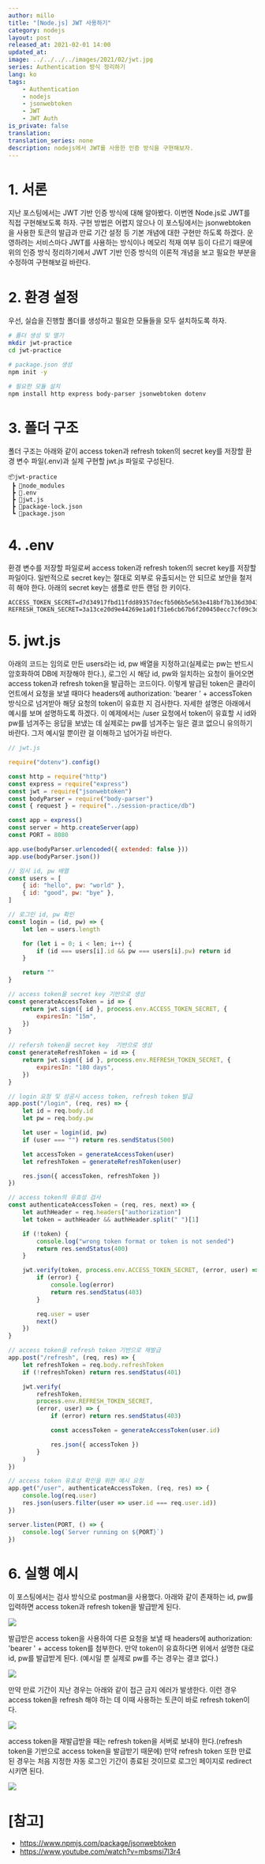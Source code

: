 ```yaml
---
author: millo
title: "[Node.js] JWT 사용하기"
category: nodejs
layout: post
released_at: 2021-02-01 14:00
updated_at:
image: ../../../../images/2021/02/jwt.jpg
series: Authentication 방식 정리하기
lang: ko
tags:
    - Authentication
    - nodejs
    - jsonwebtoken
    - JWT
    - JWT Auth
is_private: false
translation:
translation_series: none
description: nodejs에서 JWT를 사용한 인증 방식을 구현해보자.
---
```


# 1. 서론

지난 포스팅에서는 JWT 기반 인증 방식에 대해 알아봤다. 이번엔 Node.js로 JWT를 직접 구현해보도록 하자. 구현 방법은 어렵지 않으나 이 포스팅에서는 jsonwebtoken을 사용한 토큰의 발급과 만료 기간 설정 등 기본 개념에 대한 구현만 하도록 하겠다. 운영하려는 서비스마다 JWT를 사용하는 방식이나 메모리 적재 여부 등이 다르기 때문에 위의 인증 방식 정리하기에서 JWT 기반 인증 방식의 이론적 개념을 보고 필요한 부분을 수정하여 구현해보길 바란다.

# 2. 환경 설정

우선, 실습을 진행할 폴더를 생성하고 필요한 모듈들을 모두 설치하도록 하자.

```bash
# 폴더 생성 및 열기
mkdir jwt-practice
cd jwt-practice

# package.json 생성
npm init -y

# 필요한 모듈 설치
npm install http express body-parser jsonwebtoken dotenv
```

# 3. 폴더 구조

폴더 구조는 아래와 같이 access token과 refresh token의 secret key를 저장할 환경 변수 파일(.env)과 실제 구현할 jwt.js 파일로 구성된다.

```
📦jwt-practice
 ┣ 📂node_modules
 ┣ 📜.env
 ┣ 📜jwt.js
 ┣ 📜package-lock.json
 ┗ 📜package.json
```

# 4. .env

환경 변수를 저장할 파일로써 access token과 refresh token의 secret key를 저장할 파일이다. 일반적으로 secret key는 절대로 외부로 유출되서는 안 되므로 보안을 철저히 해야 한다. 아래의 secret key는 샘플로 만든 랜덤 한 키이다.

```env
ACCESS_TOKEN_SECRET=d7d34917fbd11fdd89357decfb506b5e563e418bf7b136d30436dfa0dddbd4a6e318099c8e4918b87fd8e47e23196c441a5c892a6895d6061e27f89ed1ba19d6
REFRESH_TOKEN_SECRET=3a13ce20d9e44269e1a01f31e6cb67b6f200450ecc7cf09c3d0a199e512037422145d7727fa874e128bfbbc198b06e99ae1f6e24b57e8cd598102b61bffa8e69
```

# 5. jwt.js

아래의 코드는 임의로 만든 users라는 id, pw 배열을 지정하고(실제로는 pw는 반드시 암호화하여 DB에 저장해야 한다.), 로그인 시 해당 id, pw와 일치하는 요청이 들어오면 access token과 refresh token을 발급하는 코드이다. 이렇게 발급된 token은 클라이언트에서 요청을 보낼 때마다 headers에 authorization: 'bearer ' + accessToken 방식으로 넘겨받아 해당 요청의 token이 유효한 지 검사한다. 자세한 설명은 아래에서 예시를 보며 설명하도록 하겠다.
이 예제에서는 /user 요청에서 token이 유효할 시 id와 pw를 넘겨주는 응답을 보냈는 데 실제로는 pw를 넘겨주는 일은 결코 없으니 유의하기 바란다. 그저 예시일 뿐이란 걸 이해하고 넘어가길 바란다.

```js
// jwt.js

require("dotenv").config()

const http = require("http")
const express = require("express")
const jwt = require("jsonwebtoken")
const bodyParser = require("body-parser")
const { request } = require("../session-practice/db")

const app = express()
const server = http.createServer(app)
const PORT = 8080

app.use(bodyParser.urlencoded({ extended: false }))
app.use(bodyParser.json())

// 임시 id, pw 배열
const users = [
    { id: "hello", pw: "world" },
    { id: "good", pw: "bye" },
]

// 로그인 id, pw 확인
const login = (id, pw) => {
    let len = users.length

    for (let i = 0; i < len; i++) {
        if (id === users[i].id && pw === users[i].pw) return id
    }

    return ""
}

// access token을 secret key 기반으로 생성
const generateAccessToken = id => {
    return jwt.sign({ id }, process.env.ACCESS_TOKEN_SECRET, {
        expiresIn: "15m",
    })
}

// refersh token을 secret key  기반으로 생성
const generateRefreshToken = id => {
    return jwt.sign({ id }, process.env.REFRESH_TOKEN_SECRET, {
        expiresIn: "180 days",
    })
}

// login 요청 및 성공시 access token, refresh token 발급
app.post("/login", (req, res) => {
    let id = req.body.id
    let pw = req.body.pw

    let user = login(id, pw)
    if (user === "") return res.sendStatus(500)

    let accessToken = generateAccessToken(user)
    let refreshToken = generateRefreshToken(user)

    res.json({ accessToken, refreshToken })
})

// access token의 유효성 검사
const authenticateAccessToken = (req, res, next) => {
    let authHeader = req.headers["authorization"]
    let token = authHeader && authHeader.split(" ")[1]

    if (!token) {
        console.log("wrong token format or token is not sended")
        return res.sendStatus(400)
    }

    jwt.verify(token, process.env.ACCESS_TOKEN_SECRET, (error, user) => {
        if (error) {
            console.log(error)
            return res.sendStatus(403)
        }

        req.user = user
        next()
    })
}

// access token을 refresh token 기반으로 재발급
app.post("/refresh", (req, res) => {
    let refreshToken = req.body.refreshToken
    if (!refreshToken) return res.sendStatus(401)

    jwt.verify(
        refreshToken,
        process.env.REFRESH_TOKEN_SECRET,
        (error, user) => {
            if (error) return res.sendStatus(403)

            const accessToken = generateAccessToken(user.id)

            res.json({ accessToken })
        }
    )
})

// access token 유효성 확인을 위한 예시 요청
app.get("/user", authenticateAccessToken, (req, res) => {
    console.log(req.user)
    res.json(users.filter(user => user.id === req.user.id))
})

server.listen(PORT, () => {
    console.log(`Server running on ${PORT}`)
})
```

# 6. 실행 예시

이 포스팅에서는 검사 방식으로 postman을 사용했다. 아래와 같이 존재하는 id, pw를 입력하면 access token과 refresh token을 발급받게 된다.

![](../../../../images/2021/02/jwt1.png)

발급받은 access token을 사용하여 다른 요청을 보낼 때 headers에 authorization: 'bearer ' + access token를 첨부한다. 만약 token이 유효하다면 위에서 설명한 대로 id, pw를 발급받게 된다. (예시일 뿐 실제로 pw를 주는 경우는 결코 없다.)

![](../../../../images/2021/02/jwt2.png)

만약 만료 기간이 지난 경우는 아래와 같이 접근 금지 에러가 발생한다. 이런 경우 access token을 refresh 해야 하는 데 이때 사용하는 토큰이 바로 refresh token이다.

![](../../../../images/2021/02/jwt3.png)

access token을 재발급받을 때는 refresh token을 서버로 보내야 한다.(refresh token을 기반으로 access token을 발급받기 때문에) 만약 refresh token 또한 만료된 경우는 처음 지정한 자동 로그인 기간이 종료된 것이므로 로그인 페이지로 redirect 시키면 된다.

![](../../../../images/2021/02/jwt4.png)

# [참고]

-   https://www.npmjs.com/package/jsonwebtoken
-   https://www.youtube.com/watch?v=mbsmsi7l3r4
